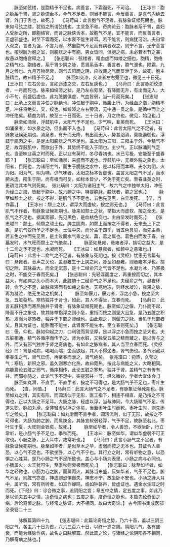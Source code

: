<!-- { "loadSidebar": true } -->
　　脉至如弦缕，是胞精予不足也，病善言，下霜而死，不可治。　　【王冰曰：胞之脉系于肾，肾之脉侠舌本，今气不足者，则当不能言，今反善言，是真气内绝去肾，外归于舌也，故死。】　　【马莳曰：此言胞气不足者，有脉象证候死期也。脉来如弓弦之缕，犹俗之所谓弦线也，主坚急不和。奇病论云：胞脉者系于肾，盖妇人受胎之所，即胞络官，而肾之脉侠舌本，故胞气不足，宜不能言，而反善言者，正虚邪盛也。时至下霜而死，以水衰不能生肾耳。若不能言，则病犹可治。夫自常人观之，言者为强，不言为弱，然自胞气不足而有病者观之，则宁不言，无宁善言也。按膀胱为胞之室，则膀胱之中有胞，男女皆同，但胞之病，未必若本节之甚，故愚以胞络宫释之。】　　【张志聪曰：弦缕者，精血虚而如缕之细也。胞精，胞络之精气也。胞络者，系于肾少阴之脉，贯肾系舌本。善言者，胞气泄也。陨霜，九月之候也。九月万物尽衰，则气去阳而之阴，应收藏之气而反泄于外，故死。胞主脏精血，故曰精予不足。】
　　脉至如交漆，交漆者左右旁至也，微见三十日死。　　【王冰曰：左右旁至，言如沥漆之交，左右反戾也。】　　【马莳曰：此言脉如绞漆者，一月而死也。脉来如绞漆之状，是乃左右旁至，有降而无升，有出而无入，大小不匀，前盛后虚也。此为脏腑俱虚，气血皆弱，当一月而死矣。】　　【张志聪曰：此承上文而言冲任之脉绝也。冲任起于胞中，循腹上行，为经血之海，胞精不足，冲任将绝矣。交，绞也。如绞漆之左右旁流，无中通一贯之象，是循中而上之冲任绝矣。精血为阴，故至三十日而死。三十日者，月之终也。微见，始见也。】
　　脉至如涌泉，浮鼓肌中，太阳气予不足也，少气味，韭英而死。　　【王冰曰：如涌泉者，如水泉之动，但出而不入也。】　　【马莳曰：此言太阳气之不足者，有脉象证候死期也。涌泉者，有升而无降，有出而无入，势甚汹涌，莫能遏御也。浮鼓于肌肉之中，是足太阳膀胱之气不足也。盖太阳为三阳，三阳主于外，今精气不足，故浮鼓肌中，而欲出于外，其势终不能入于阴也。主少气，正以脉涌则气乏也。当至味韭英之时而死，正以韭有英时，冬尽春初也。水已亏极，安能至于盛春耶？】　　【张志聪曰：至如涌泉，来盛而不返也。浮鼓肌中，无根外脱之象也。太阳者，巨阳也，为诸阳主气，而生于膀胱之水中，是以标阳而本寒。夫水为阴，火为阳。阳为气，阴为味。少气味者，太阳之标本皆虚也。盖言太阳之气不足，而水腑未虚，阳生于阴，尚有根而可复，如标本皆少，不免于死亡矣。至春韭英之时，更疏泄其本气则死矣。　张兆璜曰：太阳为诸阳主气，故六气之中独举太阳，冲任为经血之海，皆起于胞中，故六腑之中，特提胞脉。膀胱者，胞之室也。】
　　脉至如颓土之状，按之不得，是肌气予不足也，五色先见黑，白垒发死。 【垒，当作藟。】　　【王冰曰：颓土之状，谓浮大而虚软，按之则无也。】　　【马莳曰：此言肌气不作者，有脉象证候死期也。脉来如颓土之状，举指大而虚软，按之全无，是肌气之不足也。据其面部，先见黑色，是血枯色变也。主白垒发时而死。】　　【张志聪曰：颓土，倾颓之顽土也。脾主肌肉，如颓上而按之不得者，无来去上下之象，是肌气受所予之不足也。土位中央，而分主于四季，当五色具见，而先主黄，若五色之中而先见黑，是土败而水气乘之矣。藟，葛之属也。葛色白而发于春，白藟发时，木气旺而颓土之气绝矣。】
　　脉至如悬雍，悬雍者浮，揣切之益大，是十二俞之予不足也，水凝而死。　　【王冰曰：如悬雍者，如颡中之悬雍也。】　　【马莳曰：此言十二俞气之不足者，有脉象与死期也。按《灵枢》忧恚无言篇有曰：悬雍者。音声之关也，盖悬雍生于上腭之间，脉至如悬雍，则悬雍本浮也。揣切之际，其脉益大，而全无沉意，是十二经俞穴之气皆不足也。水凝为冰，乃寒极之时，不能交于春而死矣。】　　【张志聪曰：先轻浮而度之，再重按而切之，其本益大，有如痈之头小而本大，此脏腑十二经俞气之不足也。夫经俞之气，昼夜环转，俞予之不足，故脉雍滞而有如痈之象也。天寒地冻，则经水凝泣，雍滞之脉，再为凝泣，绝无生动之机矣。】
　　脉至如偃刀，偃刀者，浮之小急，按之坚大急，五脏菀热，寒热独并于肾也，如此，其人不得坐，立春而死。　　【马莳曰：此言五脏积热而寒热独并于肾者，有脉象证候死期也。脉至如刀之偃，乃仆而不起，降而不升之象也，故其脉举指浮之则小急，重指而按之则坚大且急，是乃五脏之积热，发而为寒热者，独并于下部之肾经也。由此观之，则偃刀之脉，当见于尺部者矣。且其为证也，能卧而不能坐，此肾衰不能生木，至立春则死矣。】　　【张志聪曰：偃，仰也，脉如仰起之刀，口利锐而背坚厚，是以浮之小急而按之坚大也。夫五脏相通，精气各循序而传予之。肾为水脏，又独受五脏之精而藏之，是以传与之外，而又有邪气独并于肾之奇病也。有如此之脉病者，其人当至立春而死。《灵枢经》曰：肾是动病，喝喝而喘，坐而欲起，其人不得坐者，肾气伤也。冬令闭藏以奉春生之气，肾气已伤，再至春而泄之，肾气绝矣。　张兆璜曰：菀热，久郁之气；寒热，新积之邪。盖久则寒亦化热，故曰菀热。按此与病能之义，大略相同。病能篇论五脏之邪气，循序相传，此论五脏之寒热，独并于肾，盖精气之有传有并，而邪亦随之，此论气予不足中，突提邪并一节，经义微妙，学者大宜体会。】
　　脉至如丸滑，不直手，不直手者，按之不可得也，是大肠气予不足也，枣叶生而死。 【直，同值。】　　【马莳曰：此言大肠气之不足者，有脉象证候死期也。脉至如丸之滑，其实有形，而圆活似于无形，医工指下，相违不相直，是乃按之不可得也，正以大肠之不足耳。大肠之脉，轻虚以浮，当与肺同，今大肠精气不足，传道失职，脉如丸滑，全非轻虚以浮之体矣，当至枣叶生时而死。枣叶生时，则先枣华之候矣。】　　【张志聪曰：如丸滑而不直手者，圆活流利，似于无形，故按之不可得也。大肠为肺之腑，而属庚金，其脉宜软弱轻浮，气予不足，故脉至若此。枣叶生于夏，火旺则金铄矣，故死。】
　　脉至如华者，令人善恐，不欲坐卧，行立常听，是小肠气予不足也，季秋而死。　　【王冰曰：脉至如华，谓似华虚弱不可正取也。小肠之脉，上入耳中，故常听也。】　　【马莳曰：此言小肠气之不足者，有脉象证候死期也。脉至如华者，是似草木之华，虚弱而按之无本也。其证令人善恐，以心气不足也。不欲坐卧，以心气不宁也。其行立之时，常有听物之意，以恐惧之心胜耳。是乃小肠之气不足所致也。盖心与小肠为表里，小肠之病与心同也。小肠属火，火王犹可生，至季秋则衰极而死矣。】　　【张志聪曰：脉至如华者，如华之轻微也。小肠为心之腑，而属丙火，其脉当来盛，反如华者，气予不足也。腑气不足，则脏气亦虚，神虚则恐惧自失，神志不宁，故坐卧不安也。小肠之脉入耳中，属听宫，常有所听者，如耳作蝉鸣，或如钟磬声，皆虚证也。遇金水生旺之时而死。《下经》曰：诊合微之事，追阴阳之变；章五中之情，定五度之事。如此乃足以诊夫五中之情，决奇恒之病也；五度之事，度奇恒之脉也。本篇先论奇恒之病，后论奇恒之脉，与经常之脉证，大不相同，故曰大奇论。】
古今图书集成医部全录卷二十三

　　　脉解篇第四十九
　　【张志聪曰：此篇论奇恒之势，乃六十首，盖以三阴三阳之气，各主六十日为首，六六三百六十日，以终一岁之周。阴阳六气，各有盛衰，而能为经脉作病，故名之曰脉解篇。然此篇之论，与诸经之论阴阳各不相同，乃解奇病之脉也。】
